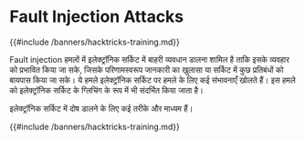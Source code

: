 # Fault Injection Attacks

{{#include /banners/hacktricks-training.md}}

Fault injection हमलों में इलेक्ट्रॉनिक सर्किट में बाहरी व्यवधान डालना शामिल है ताकि इसके व्यवहार को प्रभावित किया जा सके, जिसके परिणामस्वरूप जानकारी का खुलासा या सर्किट में कुछ प्रतिबंधों को बायपास किया जा सके। ये हमले इलेक्ट्रॉनिक सर्किट पर हमले के लिए कई संभावनाएँ खोलते हैं। इस हमले को इलेक्ट्रॉनिक सर्किट के ग्लिचिंग के रूप में भी संदर्भित किया जाता है।

इलेक्ट्रॉनिक सर्किट में दोष डालने के लिए कई तरीके और माध्यम हैं।

{{#include /banners/hacktricks-training.md}}
